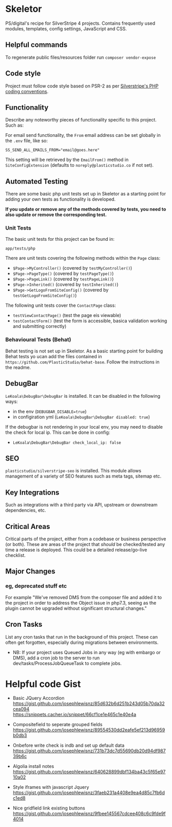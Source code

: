 # Skeletor
PS/digital's recipe for SilverStripe 4 projects. Contains frequently used modules, templates, config settings, JavaScript and CSS.


## Helpful commands
To regenerate public files/resources folder run `composer vendor-expose`

## Code style
Project must follow code style based on PSR-2 as per [Silverstripe's PHP coding conventions](https://docs.silverstripe.org/en/4/contributing/php_coding_conventions/#comments).

## Functionality
Describe any noteworthy pieces of functionality specific to this project. Such as:

For email send functionality, the `From` email address can be set globally in the `.env` file, like so:

`SS_SEND_ALL_EMAILS_FROM="email@goes.here"`

This setting will be retrieved by the `EmailFrom()` method in `SiteConfigExtension` (defaults to `noreply@plasticstudio.co` if not set).

## Automated Testing
There are some basic php unit tests set up in Skeletor as a starting point for adding your own tests as functionality is developed.

**If you update or remove any of the methods covered by tests, you need to also update or remove the corresponding test.**

### Unit Tests
The basic unit tests for this project can be found in:

`app/tests/php`

There are unit tests covering the following methods within the `Page` class:
* `$Page->MyController()` (covered by `testMyController()`)
* `$Page->PageType()` (covered by `testPageType()`)
* `$Page->PageLink()` (covered by `testPageLink()`)
* `$Page->Inherited()` (covered by `testInherited()`)
* `$Page->GetLogoFromSiteConfig()` (covered by `testGetLogoFromSiteConfig()`)

The following unit tests cover the `ContactPage` class:
* `testViewContactPage()` (test the page eis viewable)
* `testContactForm()` (test the form is accessible, basica validation working and submitting correctly)

### Behavioural Tests (Behat)
Behat testing is not set up in Skeletor. As a basic starting point for building Behat tests yo ucan add the files contained in `https://github.com/PlasticStudio/behat-base`.
Follow the instructions in the readme.


## DebugBar
`LeKoala\DebugBar\DebugBar` is installed. It can be disabled in the following ways:
- in the env (`DEBUGBAR_DISABLE=true`)
- in configiration yml (`LeKoala\DebugBar\DebugBar disabled: true`)

If the debugbar is not rendering in your local env, you may need to disable the check for local ip. This can be done in config:
- `LeKoala\DebugBar\DebugBar check_local_ip: false`


## SEO
`plasticstudio/silverstripe-seo` is installed. This module allows management of a variety of SEO features such as meta tags, sitemap etc.


## Key Integrations
Such as integrations with a third party via API, upstream or downstream dependencies, etc.


## Critical Areas
Critical parts of the project, either from a codebase or business perspective (or both).
These are areas of the project that *should* be checked/tested any time a release is deployed.
This could be a detailed release/go-live checklist.


## Major Changes
### eg, deprecated stuff etc
For example "We've removed DMS from the composer file and added it to the project in order to address the Object issue in php7.3, seeing as the plugin cannot be upgraded without significant structural changes."


## Cron Tasks
List any cron tasks that run in the background of this project. These can often get forgotten, especially during migrations between environments.
- NB: If your project uses Queued Jobs in any way (eg with embargo or DMS), add a cron job to the server to run dev/tasks/ProcessJobQueueTask to complete jobs.


# Helpful code Gist

- Basic JQuery Accordion  
https://gist.github.com/josephlewisnz/85d632b6d251b243d05b70da32cea094  
https://snippets.cacher.io/snippet/66cf1ce1e465c1e40e4a

- Compositefield to seperate grouped fields  
https://gist.github.com/josephlewisnz/89554530dd2eafe5ef213d96959b0db3


- Onbefore write check is indb and set up default data  
https://gist.github.com/josephlewisnz/731b73dc7d55690db20d94df98739b6c


- Algolia install notes  
https://gist.github.com/josephlewisnz/640628899dbf134ba43c5f65e9710a02


- Style iframes with javascript Jquery  
https://gist.github.com/josephlewisnz/3faeb231a4408e9ea4d85c7fb6dc1ed8


- Nice gridfield link existing buttons
https://gist.github.com/josephlewisnz/9fbee145567cdcee408c6c9fde9f4014